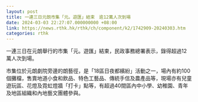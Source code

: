 ```yaml
---
layout: post
title: 一連三日元朗市集「元。遊匯」結束　逾12萬人次到場
date: 2024-03-03 22:27:07.000000000 +08:00
link: https://news.rthk.hk/rthk/ch/component/k2/1742909-20240303.htm
categories: rthk
---
```


一連三日在元朗舉行的市集「元。遊匯」結束，民政事務總署表示，錄得超過12萬人次到場。

市集位於元朗劇院旁邊的朗藝徑，是「18區日夜都繽紛」活動之一，場內有約100個攤檔，售賣地道小食和飲品、特色工藝品、傳統手信及農產品等，現場亦有兒童遊玩區、花燈及霓虹燈牆「打卡」點等，有超過40間區內中小學、幼稚園、青年及地區組織和內地藝文團體參與。
